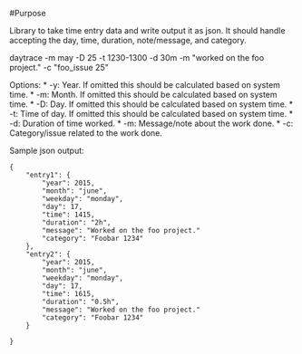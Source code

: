 #Purpose

Library to take time entry data and write output it as json. It should handle accepting the day, time, duration, note/message, and category.

daytrace -m may -D 25 -t 1230-1300 -d 30m -m "worked on the foo project." -c "foo_issue 25"

Options:
    * -y: Year. If omitted this should be calculated based on system time.
    * -m: Month. If omitted this should be calculated based on system time.
    * -D: Day. If omitted this should be calculated based on system time.
    * -t: Time of day. If omitted this should be calculated based on system time.
    * -d: Duration of time worked.
    * -m: Message/note about the work done.
    * -c: Category/issue related to the work done.

Sample json output:

```
{
    "entry1": {
        "year": 2015,
        "month": "june",
        "weekday": "monday",
        "day": 17,
        "time": 1415,
        "duration": "2h",
        "message": "Worked on the foo project."
        "category": "Foobar 1234"
    },
    "entry2": {
        "year": 2015,
        "month": "june",
        "weekday": "monday",
        "day": 17,
        "time": 1615,
        "duration": "0.5h",
        "message": "Worked on the foo project."
        "category": "Foobar 1234"
    }

}
```
